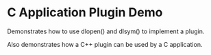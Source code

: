 # C Application Plugin Demo

Demonstrates how to use dlopen() and dlsym() to implement a plugin.

Also demonstrates how a C++ plugin can be used by a C application.
